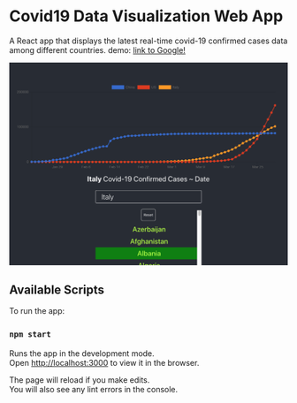 

# Covid19 Data Visualization Web App
A React app that displays the latest real-time covid-19 confirmed cases data among different countries.
demo: [link to Google!](https://master.d1mut6kvig0du1.amplifyapp.com/)

![GitHub Logo](./demo_final.png)

## Available Scripts

To run the app:

### `npm start`

Runs the app in the development mode.<br />
Open [http://localhost:3000](http://localhost:3000) to view it in the browser.

The page will reload if you make edits.<br />
You will also see any lint errors in the console.
